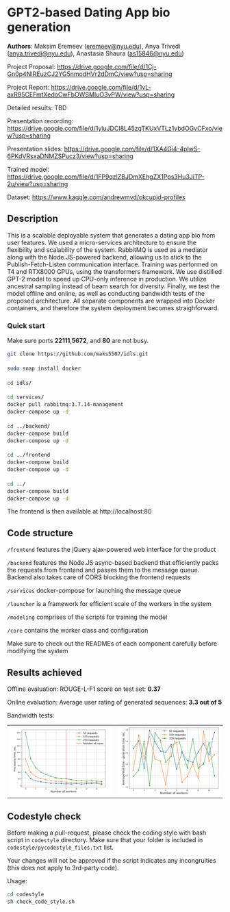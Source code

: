 # GPT2-based Dating App bio generation

**Authors**: Maksim Eremeev (eremeev@nyu.edu), Anya Trivedi (anya.trivedi@nyu.edu), Anastasia Shaura (as15846@nyu.edu)

Project Proposal: https://drive.google.com/file/d/1Cj-Gn0p4NIREuzCJ2YG5nmodHVr2dDmC/view?usp=sharing

Project Report: https://drive.google.com/file/d/1vL-axR95CEFmtXedoCwFbOWSMIuO3vPW/view?usp=sharing

Detailed results: TBD

Presentation recording: https://drive.google.com/file/d/1yluJDCI8L45zqTKUxVTLz1vbdOGvCFxo/view?usp=sharing

Presentation slides: https://drive.google.com/file/d/1XA4Gi4-4plwS-6PKdVRsxaDNMZSPucz3/view?usp=sharing

Trained model: https://drive.google.com/file/d/1FP9qzlZBJDmXEhgZX1Pps3Hu3JiTP-2u/view?usp=sharing

Dataset: https://www.kaggle.com/andrewmvd/okcupid-profiles

## Description

This is a scalable deployable system that generates a dating app bio from user features. We used a micro-services architecture to ensure the flexibility and scalability of the system. RabbitMQ is used as a mediator along with the Node.JS-powered backend, allowing us to stick to the Publish-Fetch-Listen communication interface. Training was performed on T4 and RTX8000 GPUs, using the transformers framework. We use distillied GPT-2 model to speed up CPU-only inference in production. We utilize ancestral sampling instead of beam search for diversity. Finally, we test the model offline and online, as well as conducting bandwidth tests of the proposed architecture. All separate components are wrapped into Docker containers, and therefore the system deployment becomes straighforward. 

### Quick start

Make sure ports **22111**,**5672**, and **80** are not busy. 

```bash
git clone https://github.com/maks5507/idls.git

sudo snap install docker

cd idls/

cd services/
docker pull rabbitmq:3.7.14-management
docker-compose up -d

cd ../backend/
docker-compose build
docker-compose up -d

cd ../frontend
docker-compose build
docker-compose up -d

cd ../
docker-compose build
docker-compose up -d
```

The frontend is then available at http://localhost:80

## Code structure

`/frontend` features the jQuery ajax-powered web interface for the product

`/backend` features the Node.JS async-based backend that efficiently packs the requests from frontend and passes them to the message queue. Backend also takes care of CORS blocking the frontend requests

`/services` docker-compose for launching the message queue

`/launcher` is a framework for efficient scale of the workers in the system

`/modeling` comprises of the scripts for training the model

`/core` contains the worker class and configuration

Make sure to check out the READMEs of each component carefully before modifying the system

## Results achieved

Offline evaluation: ROUGE-L-F1 score on test set: **0.37**

Online evaluation: Average user rating of generated sequences: **3.3 out of 5**

Bandwidth tests:

|                                             |                                       |
| ------------------------------------------- | ------------------------------------- |
| ![Processing Time](img/processing_time.png) | ![Latency time](img/latency_time.png) |

## Codestyle check

Before making a pull-request, please check the coding style with bash script in `codestyle` directory. Make sure that your folder is included in `codestyle/pycodestyle_files.txt` list.

Your changes will not be approved if the script indicates any incongruities (this does not apply to 3rd-party code). 

Usage:

```bash
cd codestyle
sh check_code_style.sh
```
